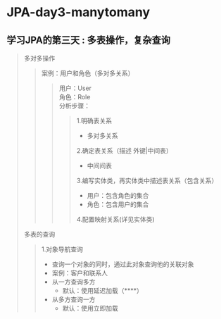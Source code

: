 # JPA-day3-manytomany

## 学习JPA的第三天 : 多表操作，复杂查询

> 多对多操作
>> 案例：用户和角色（多对多关系）
>>> 用户：User  
>>> 角色：Role  
>>> 分析步骤：
>>>> 1.明确表关系
>>>>    * 多对多关系
>>>>
>>>> 2.确定表关系（描述 外键|中间表）
>>>>    * 中间间表
>>>>
>>>> 3.编写实体类，再实体类中描述表关系（包含关系）
>>>>    * 用户：包含角色的集合
>>>>    * 角色：包含用户的集合
>>>>
>>>> 4.配置映射关系(详见实体类)
>> 
> 多表的查询
>> 1.对象导航查询
>>  * 查询一个对象的同时，通过此对象查询他的关联对象
>>  * 案例：客户和联系人
>>  * 从一方查询多方
>>      * 默认：使用延迟加载（****）
>>  * 从多方查询一方
>>      * 默认：使用立即加载